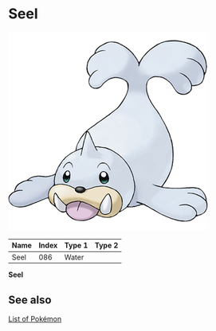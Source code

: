 # Seel


![Seel](images/086.png)

| **Name** | **Index** | **Type 1** | **Type 2** |
|----|----|----|----|
| Seel | 086 | Water  |  |

**Seel** 

## See also

[List of Pokémon](../pokemon.md)
